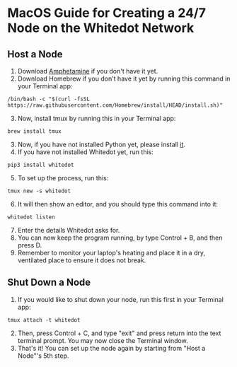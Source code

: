# MacOS Guide for Creating a 24/7 Node on the Whitedot Network
## Host a Node
1. Download [Amphetamine](https://apps.apple.com/us/app/amphetamine/id937984704) if you don't have it yet.
2. Download Homebrew if you don't have it yet by running this command in your Terminal app:
```
/bin/bash -c "$(curl -fsSL https://raw.githubusercontent.com/Homebrew/install/HEAD/install.sh)"
```
3. Now, install tmux by running this in your Terminal app:
```
brew install tmux
```
3. Now, if you have not installed Python yet, please install [it](https://www.python.org/downloads/).
4. If you have not installed Whitedot yet, run this:
```
pip3 install whitedot
```
5. To set up the process, run this:
```
tmux new -s whitedot
```
6. It will then show an editor, and you should type this command into it:
```
whitedot listen
```
7. Enter the details Whitedot asks for.
8. You can now keep the program running, by type Control + B, and then press D.
9. Remember to monitor your laptop's heating and place it in a dry, ventilated place to ensure it does not break.

## Shut Down a Node
1. If you would like to shut down your node, run this first in your Terminal app:
```
tmux attach -t whitedot
```
2. Then, press Control + C, and type "exit" and press return into the text terminal prompt. You may now close the Terminal window.
3. That's it! You can set up the node again by starting from "Host a Node"'s 5th step.
